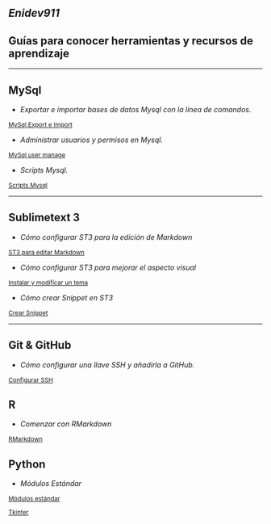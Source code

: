 ## *Enidev911*

## Guías para conocer herramientas y recursos de aprendizaje
--- 

## MySql

- *Exportar e importar bases de datos Mysql con la línea de comandos.*

<p style="font-size:12px;">
  <a href="./Mysql/Export_import_MySql">MySql Export e Import</a>
</p>

- *Administrar usuarios y permisos en Mysql.* 

<p style="font-size:12px;">
  <a href="./Mysql/Manage_users_Mysql">MySql user manage</a>
</p>

- *Scripts Mysql.*
<p style="font-size:12px;">
  <a href="./Scripts_MySql">Scripts Mysql</a>
</p>

--- 


## Sublimetext 3

- *Cómo configurar ST3 para la edición de Markdown*

<p style="font-size:12px;">
  <a href="./Sublimetext/ST3_edit_markdown">ST3 para editar Markdown</a>
</p>


- *Cómo configurar ST3 para mejorar el aspecto visual*

<p style="font-size:12px;">
  <a href="./Sublimetext/SublimeText_Theme">Instalar y modificar un tema</a>
</p>

- *Cómo crear Snippet en ST3*

<p style="font-size:12px;">
  <a href="./Sublimetext/Snippet_SublimeText">Crear Snippet</a>
</p>

---  

## Git & GitHub

- *Cómo configurar una llave SSH y añadirla a GitHub.*

<p style="font-size:12px;">
  <a href="./Configurar_SSH">Configurar SSH</a>
</p>

## R

- *Comenzar con RMarkdown*

<p style="font-size:12px;">
  <a href="./RMarkdown">RMarkdown</a>
</p>  



## Python

- *Módulos Estándar*

<p style="font-size:12px;">
  <a href="./Python/os">Módulos estándar</a>
</p>  


<p style="font-size:12px;">
  <a href="./Python/Tkinter">Tkinter</a>
</p>




